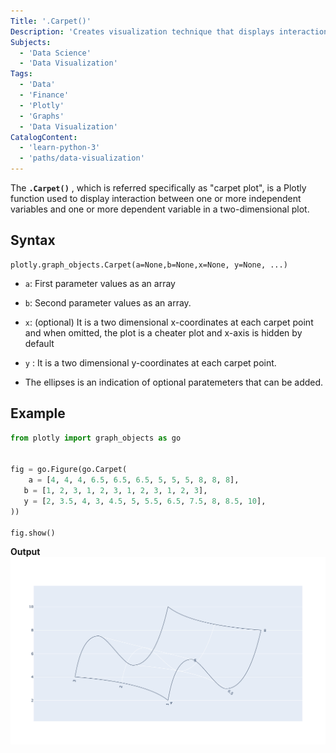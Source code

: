 ```yaml
---
Title: '.Carpet()'
Description: 'Creates visualization technique that displays interaction between variables'
Subjects:
  - 'Data Science'
  - 'Data Visualization'
Tags:
  - 'Data'
  - 'Finance'
  - 'Plotly'
  - 'Graphs'
  - 'Data Visualization'
CatalogContent:
  - 'learn-python-3'
  - 'paths/data-visualization'
---
```


The **`.Carpet()`** , which is referred specifically as "carpet plot", is a Plotly function used to display interaction between one or more independent variables and one or more dependent variable in a two-dimensional plot.

## Syntax

```pseudo
plotly.graph_objects.Carpet(a=None,b=None,x=None, y=None, ...)

```

- `a`: First parameter values as an array
- `b`: Second parameter values as an array.
- `x`: (optional) It is a two dimensional x-coordinates at each carpet point and when omitted, the plot is a cheater plot and x-axis is hidden by default
- `y` : It is a two dimensional y-coordinates at each carpet point.

- The ellipses is an indication of optional paratemeters that can be added.

## Example

```py
from plotly import graph_objects as go


fig = go.Figure(go.Carpet(
    a = [4, 4, 4, 6.5, 6.5, 6.5, 5, 5, 5, 8, 8, 8],
   b = [1, 2, 3, 1, 2, 3, 1, 2, 3, 1, 2, 3],
   y = [2, 3.5, 4, 3, 4.5, 5, 5.5, 6.5, 7.5, 8, 8.5, 10],
))

fig.show()
```

**Output**
![.Carpet() showing the output of thge above plot.](../../../../../../media/carpet_plot.png)
